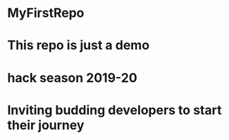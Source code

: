 # MyFirstRepo


# This repo is just a demo
# hack season 2019-20
# Inviting  budding developers to start their journey
